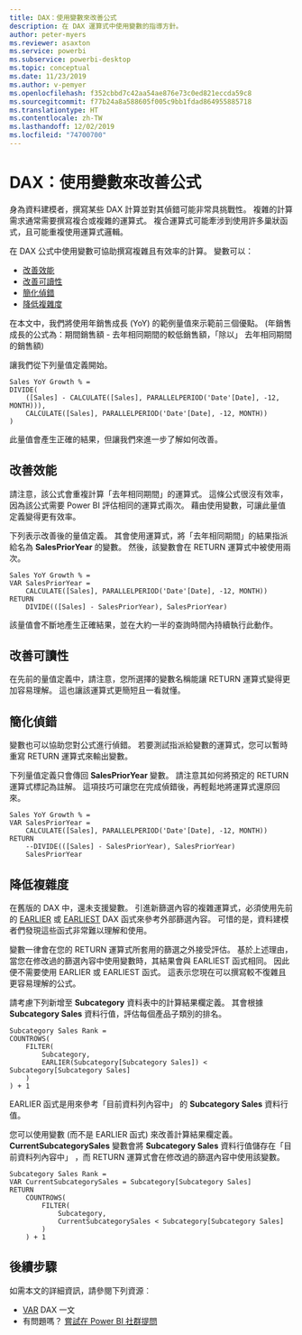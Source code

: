 ```yaml
---
title: DAX：使用變數來改善公式
description: 在 DAX 運算式中使用變數的指導方針。
author: peter-myers
ms.reviewer: asaxton
ms.service: powerbi
ms.subservice: powerbi-desktop
ms.topic: conceptual
ms.date: 11/23/2019
ms.author: v-pemyer
ms.openlocfilehash: f352cbbd7c42aa54ae876e73c0ed821eccda59c8
ms.sourcegitcommit: f77b24a8a588605f005c9bb1fdad864955885718
ms.translationtype: HT
ms.contentlocale: zh-TW
ms.lasthandoff: 12/02/2019
ms.locfileid: "74700700"
---
```

# <a name="dax-use-variables-to-improve-your-formulas"></a>DAX：使用變數來改善公式

身為資料建模者，撰寫某些 DAX 計算並對其偵錯可能非常具挑戰性。 複雜的計算需求通常需要撰寫複合或複雜的運算式。 複合運算式可能牽涉到使用許多巢狀函式，且可能重複使用運算式邏輯。

在 DAX 公式中使用變數可協助撰寫複雜且有效率的計算。 變數可以：

- [改善效能](#improve-performance)
- [改善可讀性](#improve-readability)
- [簡化偵錯](#simplify-debugging)
- [降低複雜度](#reduce-complexity)

在本文中，我們將使用年銷售成長 (YoY) 的範例量值來示範前三個優點。 (年銷售成長的公式為：期間銷售額 - 去年相同期間的較低銷售額，「除以」  去年相同期間的銷售額)

讓我們從下列量值定義開始。

```dax
Sales YoY Growth % =
DIVIDE(
    ([Sales] - CALCULATE([Sales], PARALLELPERIOD('Date'[Date], -12, MONTH))),
    CALCULATE([Sales], PARALLELPERIOD('Date'[Date], -12, MONTH))
)
```

此量值會產生正確的結果，但讓我們來進一步了解如何改善。

## <a name="improve-performance"></a>改善效能

請注意，該公式會重複計算「去年相同期間」的運算式。 這條公式很沒有效率，因為該公式需要 Power BI 評估相同的運算式兩次。 藉由使用變數，可讓此量值定義變得更有效率。

下列表示改善後的量值定義。 其會使用運算式，將「去年相同期間」的結果指派給名為 **SalesPriorYear** 的變數。 然後，該變數會在 RETURN 運算式中被使用兩次。

```dax
Sales YoY Growth % =
VAR SalesPriorYear =
    CALCULATE([Sales], PARALLELPERIOD('Date'[Date], -12, MONTH))
RETURN
    DIVIDE(([Sales] - SalesPriorYear), SalesPriorYear)
```

該量值會不斷地產生正確結果，並在大約一半的查詢時間內持續執行此動作。

## <a name="improve-readability"></a>改善可讀性

在先前的量值定義中，請注意，您所選擇的變數名稱能讓 RETURN 運算式變得更加容易理解。 這也讓該運算式更簡短且一看就懂。

## <a name="simplify-debugging"></a>簡化偵錯

變數也可以協助您對公式進行偵錯。 若要測試指派給變數的運算式，您可以暫時重寫 RETURN 運算式來輸出變數。

下列量值定義只會傳回 **SalesPriorYear** 變數。 請注意其如何將預定的 RETURN 運算式標記為註解。 這項技巧可讓您在完成偵錯後，再輕鬆地將運算式還原回來。

```dax
Sales YoY Growth % =
VAR SalesPriorYear =
    CALCULATE([Sales], PARALLELPERIOD('Date'[Date], -12, MONTH))
RETURN
    --DIVIDE(([Sales] - SalesPriorYear), SalesPriorYear)
    SalesPriorYear
```

## <a name="reduce-complexity"></a>降低複雜度

在舊版的 DAX 中，還未支援變數。 引進新篩選內容的複雜運算式，必須使用先前的 [EARLIER](/dax/earlier-function-dax) 或 [EARLIEST](/dax/earliest-function-dax) DAX 函式來參考外部篩選內容。 可惜的是，資料建模者們發現這些函式非常難以理解和使用。

變數一律會在您的 RETURN 運算式所套用的篩選之外接受評估。 基於上述理由，當您在修改過的篩選內容中使用變數時，其結果會與 EARLIEST 函式相同。 因此便不需要使用 EARLIER 或 EARLIEST 函式。 這表示您現在可以撰寫較不復雜且更容易理解的公式。

請考慮下列新增至 **Subcategory** 資料表中的計算結果欄定義。 其會根據 **Subcategory Sales** 資料行值，評估每個產品子類別的排名。

```dax
Subcategory Sales Rank =
COUNTROWS(
    FILTER(
        Subcategory,
        EARLIER(Subcategory[Subcategory Sales]) < Subcategory[Subcategory Sales]
    )
) + 1
```

EARLIER 函式是用來參考「目前資料列內容中」  的 **Subcategory Sales** 資料行值。

您可以使用變數 (而不是 EARLIER 函式) 來改善計算結果欄定義。 **CurrentSubcategorySales** 變數會將 **Subcategory Sales** 資料行值儲存在「目前資料列內容中」  ，而 RETURN 運算式會在修改過的篩選內容中使用該變數。

```dax
Subcategory Sales Rank =
VAR CurrentSubcategorySales = Subcategory[Subcategory Sales]
RETURN
    COUNTROWS(
        FILTER(
            Subcategory,
            CurrentSubcategorySales < Subcategory[Subcategory Sales]
        )
    ) + 1
```

## <a name="next-steps"></a>後續步驟

如需本文的詳細資訊，請參閱下列資源︰

- [VAR](/dax/var-dax) DAX 一文
- 有問題嗎？ [嘗試在 Power BI 社群提問](https://community.powerbi.com/)

